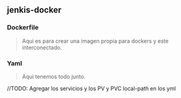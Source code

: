 ## jenkis-docker
### Dockerfile
> Aqui es para crear una imagen propia para dockers y este interconectado.

### Yaml
> Aqui tenemos todo junto.

//TODO: Agregar los servicios y los PV y PVC local-path en los yml
